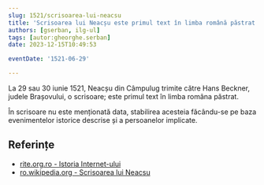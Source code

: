 ```yaml
---
slug: 1521/scrisoarea-lui-neacsu
title: 'Scrisoarea lui Neacșu este primul text în limba română păstrat'
authors: [gserban, ilg-ul]
tags: [autor:gheorghe.serban]
date: 2023-12-15T10:49:53

eventDate: '1521-06-29'

---
```


La 29 sau 30 iunie 1521, Neacșu din Câmpulug trimite către Hans Beckner, judele Brașovului, o scrisoare; este primul text în limba româna păstrat.

<!-- truncate -->

În scrisoare nu este menționată data, stabilirea acesteia făcându-se pe baza evenimentelor istorice descrise și a persoanelor implicate.

## Referințe

- [rite.org.ro - Istoria Internet-ului](https://rite.org.ro/istoria-internetului/)
- [ro.wikipedia.org - Scrisoarea lui Neacsu](https://ro.wikipedia.org/wiki/Scrisoarea_lui_Neacșu)
